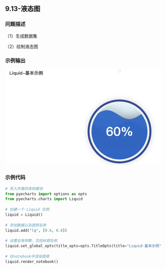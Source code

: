 ## 9.13-液态图

### 问题描述

（1）生成数据集

（2）绘制液态图

### 示例输出

<img src="https://github.com/jm199504/Python-Exercises/blob/master/9-%E7%BB%98%E5%88%B6%E5%9B%BE%E8%A1%A8%EF%BC%88pyecharts%EF%BC%89/9.13-%E6%B6%B2%E6%80%81%E5%9B%BE/Figure_1.jpg?raw=true" style="zoom:80%;" />

### 示例代码

```python
# 导入所需的库和模块
from pyecharts import options as opts
from pyecharts.charts import Liquid

# 创建一个 Liquid 实例
liquid = Liquid()

# 添加数据以及图例名称
liquid.add("lq", [0.6, 0.8])

# 设置全局参数，包括标题名称
liquid.set_global_opts(title_opts=opts.TitleOpts(title="Liquid-基本示例"))

# 在notebook中渲染图表
liquid.render_notebook()
```